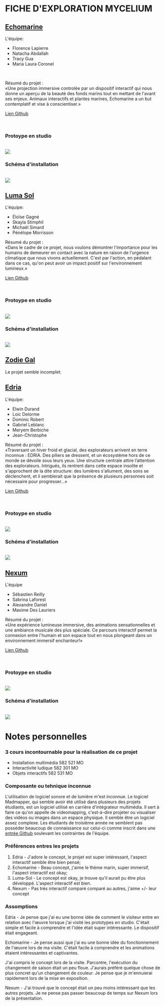 # FICHE D'EXPLORATION MYCELIUM

## [Echomarine](https://tim-montmorency.com/2023/projets/Echomarine/docs/index.html)

L'équipe:
<br>
 - Florence Lapierre
 - Natacha Abdallah
 - Tracy Gua
 - Maria Laura Coronel

<br>

Résumé du projet :
<br>
«Une projection immersive controlée par un dispositif interactif qui nous donne un aperçu de la beauté des fonds marins tout en mettant de l'avant ses enjeux. Animaux interactifs et plantes marines, Echomarine a un but contemplatif et vise à conscientiser.»
<br>

[Lien Github](https://github.com/Echomarine/Echomarine)

<br>

### Protoype en studio
<br>
<img src="https://github.com/jejed8/-H23_V13_inspirations_DUVERSEAU/blob/main/Mycelium/medias/mycelium_echomarine.jpeg">
<br>

### Schéma d'installation
<br>
<img src="https://github.com/jejed8/-H23_V13_inspirations_DUVERSEAU/blob/main/Mycelium/medias/mycelium_echomarine_schema.png">
<br>

## [Luma Sol](https://tim-montmorency.com/2023/projets/LumaSol/docs/index.html)

L'équipe:
<br>
 - Éloïse Gagné
 - Skayla Stimphil
 - Michaël Simard
 - Pénélope Morrisson

Résumé du projet :
<br>
«Dans le cadre de ce projet, nous voulons démontrer l'importance pour les humains de demeurer en contact avec la nature en raison de l'urgence climatique que nous vivons actuellement. C'est par l'action, en pédalant dans ce cas, qu'on peut avoir un impact positif sur l'environnement lumineux.»


[Lien Github](https://github.com/Kawabongaaa/LumaSol)

<br>

### Protoype en studio
<br>
<img src="https://github.com/jejed8/-H23_V13_inspirations_DUVERSEAU/blob/main/Mycelium/medias/mycelium_luma-sol.png">
<br>


### Schéma d'installation
<br>
<img src="https://github.com/jejed8/-H23_V13_inspirations_DUVERSEAU/blob/main/Mycelium/medias/mycelium_luma-sol_schema.png">
<br>

## [Zodie Gal](https://tim-montmorency.com/2023/projets/Zodie-Gal/docs/index.html)

Le projet semble incomplet.

## [Edria](https://tim-montmorency.com/2023/projets/EDRIA/docs/web/index.html)

L'équipe:
<br>
 - Elwin Durand
 - Loic Delorme
 - Dominic Robert
 - Gabriel Leblanc
 - Meryem Berbiche
 - Jean-Christophe


Résumé du projet :
<br>
«Traversant un hiver froid et glacial, des explorateurs arrivent en terre inconnue : EDRIA. Des piliers se dressent, et un écosystème hors de ce monde se dévoile sous leurs yeux. Une structure centrale attire l’attention des explorateurs. Intrigués, ils rentrent dans cette espace insolite et s'approchent de la dite structure: des lumières s'allument, des sons se déclenchent, et il semblerait que la présence de plusieurs personnes soit nécessaire pour progresser...»


[Lien Github](https://github.com/F-C-A/EDRIA)

<br>

### Protoype en studio
<br>
<img src="https://github.com/jejed8/-H23_V13_inspirations_DUVERSEAU/blob/main/Mycelium/medias/photo_edria_02.png">
<br>


### Schéma d'installation
<br>
<img src="https://github.com/jejed8/-H23_V13_inspirations_DUVERSEAU/blob/main/Mycelium/medias/mycelium_edria_schema.png">
<br>

## [Nexum](https://tim-montmorency.com/2023/projets/Nexum/docs/web/index.html)

L'équipe
<br>
 - Sébastien Reilly
 - Sabrina Laforest
 - Alexandre Daniel
 - Maxime Des Lauriers

Résumé du projet :
<br>
«Une expérience lumineuse immersive, des animations sensationnelles et une ambiance musicale des plus spéciale. Ce parcours interactif permet la connexion entre l'humain et son espace tout en nous plongeant dans un environnement immersif enchanteur!»


[Lien Github](https://github.com/Boucle-RDDL/Nexum)

<br>

### Protoype en studio
<br>
<img src="https://github.com/jejed8/-H23_V13_inspirations_DUVERSEAU/blob/main/Mycelium/medias/mycelium_nexum.jpeg">
<br>


### Schéma d'installation
<br>
<img src="https://github.com/jejed8/-H23_V13_inspirations_DUVERSEAU/blob/main/Mycelium/medias/mycelium_nexum_schema.png">
<br>


# Notes personnelles

### 3 cours incontournable pour la réalisation de ce projet
- Installation multimédia 582 521 MO
- Interactivité ludique 582 301 MO
- Objets interactifs 582 531 MO

### Composante ou tehnique inconnue
L'utilisation de logiciel sonore et de lumière m'est inconnue.
Le logiciel Madmapper, qui semble avoir été utilisé dans plusieurs des projets étudiants, est un logiciel utilisé en carrière d'intégrateur multimédia. Il sert à faire ce qu'on appelle de videomapping, c'est-à-dire projeter ou visualiser des vidéos ou images dans un espace physique. Il semble être un logiciel assez complexe. Les étudiants de troisième année ne semblent pas posséder beaucoup de connaissance sur celui-ci comme inscrit dans une [entrée Github](https://github.com/F-C-A/EDRIA/tree/main/docs/preproduction) soulevant les contraintes de l'équipe. 


### Préférences entres les projets
 1. Edria - J'adore le concept, le projet est super intéressant, l'aspect interactif semble être bien pensé;
 2. Echomarine - Beau concept, j'aime le thème marin, super immersif, l'aspect interactif est okay;
 3. Luma-Sol - Le concept est okay, je trouve qu'il aurait pu être plus développé. L'aspect interactif est bien.
 4. Nexum - Pas très interactif comparé comparé au autres, j'aime +/- leur concept

### Assomptions

Edria - Je pense que j'ai eu une bonne idée de comment le visiteur entre en relation avec l'œuvre lorsque j'ai visité les prototypes en studio. C'était simple et facile à comprendre et l'idée était super intéressante. Le dispositif était engageant.


Echomarine - Je pense aussi que j'ai eu une bonne idée du fonctionnement de l'œuvre lors de ma visite. C'était facile à comprendre et les animations étaient intéressantes et captivantes.

J'ai compris le concept lors de la visite. Parcontre, l'exécution du changement de saison était un peu floue. J'aurais préféré quelque chose de plus concret qu'un changement de couleur. Je pense que je m'ennuierai rapidement lors de la mise en exposition.

Nexum - J'ai trouvé que le concept était un peu moins intéressant que les autres projets. Je ne pense pas passer beaucoup de temps sur Nexum lors de la présentation.
